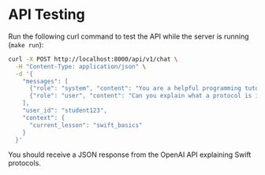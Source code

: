 # API Testing

Run the following curl command to test the API while the server is running (`make run`):

```bash
curl -X POST http://localhost:8000/api/v1/chat \
  -H "Content-Type: application/json" \
  -d '{
    "messages": [
      {"role": "system", "content": "You are a helpful programming tutor specializing in Swift and iOS development."},
      {"role": "user", "content": "Can you explain what a protocol is in Swift?"}
    ],
    "user_id": "student123",
    "context": {
      "current_lesson": "swift_basics"
    }
  }'
```

You should receive a JSON response from the OpenAI API explaining Swift protocols.
